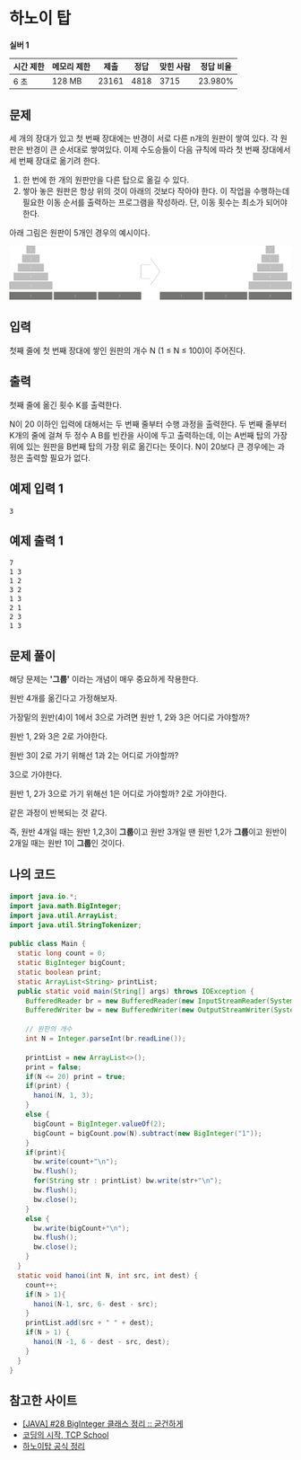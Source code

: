 # 하노이 탑

**실버 1**

|시간 제한|	메모리 제한|	제출	|정답|	맞힌 사람	|정답 비율|
|---|---|---|---|---|---|
|6 초	|128 MB|	23161|	4818	|3715|	23.980%|

## 문제 

세 개의 장대가 있고 첫 번째 장대에는 반경이 서로 다른 n개의 원판이 쌓여 있다. 각 원판은 반경이 큰 순서대로 쌓여있다. 이제 수도승들이 다음 규칙에 따라 첫 번째 장대에서 세 번째 장대로 옮기려 한다.

1. 한 번에 한 개의 원판만을 다른 탑으로 옮길 수 있다.
2. 쌓아 놓은 원판은 항상 위의 것이 아래의 것보다 작아야 한다.
이 작업을 수행하는데 필요한 이동 순서를 출력하는 프로그램을 작성하라. 단, 이동 횟수는 최소가 되어야 한다.

아래 그림은 원판이 5개인 경우의 예시이다.

![hanoi](./hanoi.png)

## 입력

첫째 줄에 첫 번째 장대에 쌓인 원판의 개수 N (1 ≤ N ≤ 100)이 주어진다.

## 출력

첫째 줄에 옮긴 횟수 K를 출력한다.

N이 20 이하인 입력에 대해서는 두 번째 줄부터 수행 과정을 출력한다. 두 번째 줄부터 K개의 줄에 걸쳐 두 정수 A B를 빈칸을 사이에 두고 출력하는데, 이는 A번째 탑의 가장 위에 있는 원판을 B번째 탑의 가장 위로 옮긴다는 뜻이다. N이 20보다 큰 경우에는 과정은 출력할 필요가 없다.

## 예제 입력 1

```
3
```

## 예제 출력 1

```
7
1 3
1 2
3 2
1 3
2 1
2 3
1 3
```

## 문제 풀이

해당 문제는 **'그룹'** 이라는 개념이 매우 중요하게 작용한다.

원반 4개를 옮긴다고 가정해보자.

가장밑의 원반(4)이 1에서 3으로 가려면 원반 1, 2와 3은 어디로 가야할까? 

원반 1, 2와 3은 2로 가야한다.

원반 3이 2로 가기 위해선 1과 2는 어디로 가야할까?

3으로 가야한다.

원반 1, 2가 3으로 가기 위해선 1은 어디로 가야할까? 2로 가야한다.

같은 과정이 반복되는 것 같다.

즉, 원반 4개일 때는 원반 1,2,3이 **그룹**이고 원반 3개일 땐 원반 1,2가 **그룹**이고 원반이 2개일 때는 원반 1이 **그룹**인 것이다.

## 나의 코드

```java
import java.io.*;
import java.math.BigInteger;
import java.util.ArrayList;
import java.util.StringTokenizer;

public class Main {
  static long count = 0;
  static BigInteger bigCount;
  static boolean print;
  static ArrayList<String> printList;
  public static void main(String[] args) throws IOException {
    BufferedReader br = new BufferedReader(new InputStreamReader(System.in));
    BufferedWriter bw = new BufferedWriter(new OutputStreamWriter(System.out));

    // 원판의 개수
    int N = Integer.parseInt(br.readLine());

    printList = new ArrayList<>();
    print = false;
    if(N <= 20) print = true;
    if(print) {
      hanoi(N, 1, 3);
    }
    else {
      bigCount = BigInteger.valueOf(2);
      bigCount = bigCount.pow(N).subtract(new BigInteger("1"));
    }
    if(print){
      bw.write(count+"\n");
      bw.flush();
      for(String str : printList) bw.write(str+"\n");
      bw.flush();
      bw.close();
    }
    else {
      bw.write(bigCount+"\n");
      bw.flush();
      bw.close();
    }
  }
  static void hanoi(int N, int src, int dest) {
    count++;
    if(N > 1){
      hanoi(N-1, src, 6- dest - src);
    }
    printList.add(src + " " + dest);
    if(N > 1) {
      hanoi(N -1, 6 - dest - src, dest);
    }
  }
}
```

## 참고한 사이트

- [[JAVA] #28 BigInteger 클래스 정리 :: 굳건하게](https://travelbeeee.tistory.com/465)
- [코딩의 시작, TCP School](http://www.tcpschool.com/java/java_datatype_basic)
- [하노이탑 공식 정리](https://skmagic.tistory.com/257)